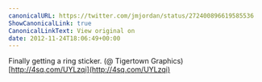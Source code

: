 ```yaml
---
canonicalURL: https://twitter.com/jmjordan/status/272400896619585536
ShowCanonicalLink: true
CanonicalLinkText: View original on
date: 2012-11-24T18:06:49+00:00
---
```

Finally getting a ring sticker. (@ Tigertown Graphics) [http://4sq.com/UYLzqi](http://4sq.com/UYLzqi)